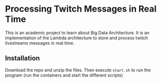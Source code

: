 # Processing Twitch Messages in Real Time

This is an academic project to learn about Big Data Architecture. It is an implementation of the Lambda architecture to store and process twitch livestreams messages in real time.

## Installation
Download the repo and unzip the files. Then execute ```start.sh``` to run the program (run the containers and start the different scripts)
